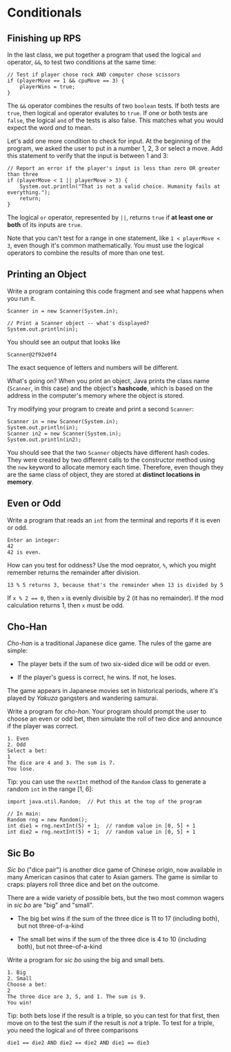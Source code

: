 # Conditionals

## Finishing up RPS

In the last class, we put together a program that used the logical `and` operator, `&&`, to test two conditions at the same time:

```
// Test if player chose rock AND computer chose scissors
if (playerMove == 1 && cpuMove == 3) {
    playerWins = true;
}
```

The `&&` operator combines the results of two `boolean` tests. If both tests are `true`, then logical `and` operator evalutes to `true`. If one or both tests are `false`, the logical `and` of the tests is also false. This matches what you would expect the word *and* to mean.

Let's add one more condition to check for input. At the beginning of the program, we asked the user to put in a number 1, 2, 3 or select a move. Add this statement to verify that the input is between 1 and 3:

```
// Report an error if the player's input is less than zero OR greater than three
if (playerMove < 1 || playerMove > 3) {
    System.out.println("That is not a valid choice. Humanity fails at everything.");
    return;
}
```

The logical `or` operator, represented by `||`, returns `true` if **at least one or both** of its inputs are `true`.

Note that you can't test for a range in one statement, like `1 < playerMove < 3`, even though it's common mathematically. You must use
the logical operators to combine the results of more than one test.


## Printing an Object

Write a program containing this code fragment and see what happens when you run it.

```
Scanner in = new Scanner(System.in);

// Print a Scanner object -- what's displayed?
System.out.println(in);
```

You should see an output that looks like

```
Scanner@2f92e0f4
```

The exact sequence of letters and numbers will be different.

What's going on? When you print an object, Java prints the class name (`Scanner`, in this case) and the object's **hashcode**, which is based on the address in the computer's memory where the object is stored.

Try modifying your program to create and print a second `Scanner`:

```
Scanner in = new Scanner(System.in);
System.out.println(in);
Scanner in2 = new Scanner(System.in);
System.out.println(in2);
```

You should see that the two `Scanner` objects have different hash codes. They were created by two different calls to the constructor method using the `new` keyword to allocate memory each time. Therefore, even though they are the same class of object, they are stored at **distinct locations in memory**.


## Even or Odd

Write a program that reads an `int` from the terminal and reports if it is even or odd.

```
Enter an integer:
42
42 is even.
```

How can you test for oddness? Use the mod oeprator, `%`, which you might remember returns the remainder after division.

```
13 % 5 returns 3, because that's the remainder when 13 is divided by 5
```

If `x % 2 == 0`, then `x` is evenly divisible by 2 (it has no remainder). If the mod calculation returns 1, then `x` must be odd.


## Cho-Han

*Cho-han* is a traditional Japanese dice game. The rules of the game are simple:

- The player bets if the sum of two six-sided dice will be odd or even.

- If the player's guess is correct, he wins. If not, he loses.

The game appears in Japanese movies set in historical periods, where it's played by *Yakuza* gangsters and wandering samurai.

Write a program for *cho-han*. Your program should prompt the user to choose an even or odd bet, then simulate the roll of two dice and announce if the player was correct.

```
1. Even
2. Odd
Select a bet:
1
The dice are 4 and 3. The sum is 7.
You lose.
```

Tip: you can use the `nextInt` method of the `Random` class to generate a random `int` in the range [1, 6]:

```
import java.util.Random;  // Put this at the top of the program

// In main:
Random rng = new Random();
int die1 = rng.nextInt(5) + 1;  // random value in [0, 5] + 1
int die2 = rng.nextInt(5) + 1;  // random value in [0, 5] + 1
```

## Sic Bo

*Sic bo* ("dice pair") is another dice game of Chinese origin, now available in many American casinos that cater to Asian gamers. The game is similar to craps: players roll three dice and bet on the outcome.

There are a wide variety of possible bets, but the two most common wagers in *sic bo* are "big" and "small".

- The big bet wins if the sum of the three dice is 11 to 17 (including both), but not three-of-a-kind

- The small bet wins if the sum of the three dice is 4 to 10 (including both), but not three-of-a-kind

Write a program for *sic bo* using the big and small bets.

```
1. Big
2. Small
Choose a bet:
2
The three dice are 3, 5, and 1. The sum is 9.
You win!
```

Tip: both bets lose if the result is a triple, so you can test for that first, then move on to the test the sum if the result is *not* a triple. To test for a triple, you need the logical `and` of three comparisons

```
die1 == die2 AND die2 == die2 AND die1 == die3
```
